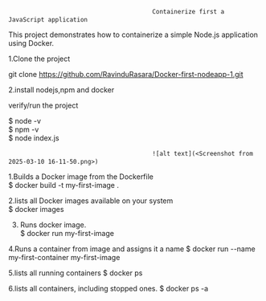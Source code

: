                                             Containerize first a JavaScript application

This project demonstrates how to containerize a simple Node.js application using Docker.


1.Clone the project

git clone https://github.com/RavinduRasara/Docker-first-nodeapp-1.git

2.install nodejs,npm and docker

verify/run the project 

$ node -v                                                                                                     
$ npm -v                                                                                                      
$ node index.js                                                                                             
                                                                                                 

                                            ![alt text](<Screenshot from 2025-03-10 16-11-50.png>) 

1.Builds a Docker image from the Dockerfile                   
$ docker build -t my-first-image . 

2.lists all Docker images available on your system   
$ docker images 

3. Runs docker image.   
$ docker run my-first-image

4.Runs a container from  image and assigns it a name
$ docker run --name my-first-container my-first-image

5.lists all running containers
$ docker ps  

6.lists all containers, including stopped ones.
$ docker ps -a                                                                             